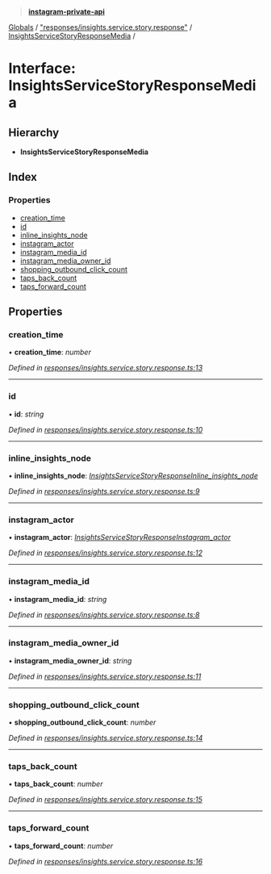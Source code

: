 > **[instagram-private-api](../README.md)**

[Globals](../README.md) / ["responses/insights.service.story.response"](../modules/_responses_insights_service_story_response_.md) / [InsightsServiceStoryResponseMedia](_responses_insights_service_story_response_.insightsservicestoryresponsemedia.md) /

# Interface: InsightsServiceStoryResponseMedia

## Hierarchy

* **InsightsServiceStoryResponseMedia**

## Index

### Properties

* [creation_time](_responses_insights_service_story_response_.insightsservicestoryresponsemedia.md#creation_time)
* [id](_responses_insights_service_story_response_.insightsservicestoryresponsemedia.md#id)
* [inline_insights_node](_responses_insights_service_story_response_.insightsservicestoryresponsemedia.md#inline_insights_node)
* [instagram_actor](_responses_insights_service_story_response_.insightsservicestoryresponsemedia.md#instagram_actor)
* [instagram_media_id](_responses_insights_service_story_response_.insightsservicestoryresponsemedia.md#instagram_media_id)
* [instagram_media_owner_id](_responses_insights_service_story_response_.insightsservicestoryresponsemedia.md#instagram_media_owner_id)
* [shopping_outbound_click_count](_responses_insights_service_story_response_.insightsservicestoryresponsemedia.md#shopping_outbound_click_count)
* [taps_back_count](_responses_insights_service_story_response_.insightsservicestoryresponsemedia.md#taps_back_count)
* [taps_forward_count](_responses_insights_service_story_response_.insightsservicestoryresponsemedia.md#taps_forward_count)

## Properties

###  creation_time

• **creation_time**: *number*

*Defined in [responses/insights.service.story.response.ts:13](https://github.com/dilame/instagram-private-api/blob/e9c516c/src/responses/insights.service.story.response.ts#L13)*

___

###  id

• **id**: *string*

*Defined in [responses/insights.service.story.response.ts:10](https://github.com/dilame/instagram-private-api/blob/e9c516c/src/responses/insights.service.story.response.ts#L10)*

___

###  inline_insights_node

• **inline_insights_node**: *[InsightsServiceStoryResponseInline_insights_node](_responses_insights_service_story_response_.insightsservicestoryresponseinline_insights_node.md)*

*Defined in [responses/insights.service.story.response.ts:9](https://github.com/dilame/instagram-private-api/blob/e9c516c/src/responses/insights.service.story.response.ts#L9)*

___

###  instagram_actor

• **instagram_actor**: *[InsightsServiceStoryResponseInstagram_actor](_responses_insights_service_story_response_.insightsservicestoryresponseinstagram_actor.md)*

*Defined in [responses/insights.service.story.response.ts:12](https://github.com/dilame/instagram-private-api/blob/e9c516c/src/responses/insights.service.story.response.ts#L12)*

___

###  instagram_media_id

• **instagram_media_id**: *string*

*Defined in [responses/insights.service.story.response.ts:8](https://github.com/dilame/instagram-private-api/blob/e9c516c/src/responses/insights.service.story.response.ts#L8)*

___

###  instagram_media_owner_id

• **instagram_media_owner_id**: *string*

*Defined in [responses/insights.service.story.response.ts:11](https://github.com/dilame/instagram-private-api/blob/e9c516c/src/responses/insights.service.story.response.ts#L11)*

___

###  shopping_outbound_click_count

• **shopping_outbound_click_count**: *number*

*Defined in [responses/insights.service.story.response.ts:14](https://github.com/dilame/instagram-private-api/blob/e9c516c/src/responses/insights.service.story.response.ts#L14)*

___

###  taps_back_count

• **taps_back_count**: *number*

*Defined in [responses/insights.service.story.response.ts:15](https://github.com/dilame/instagram-private-api/blob/e9c516c/src/responses/insights.service.story.response.ts#L15)*

___

###  taps_forward_count

• **taps_forward_count**: *number*

*Defined in [responses/insights.service.story.response.ts:16](https://github.com/dilame/instagram-private-api/blob/e9c516c/src/responses/insights.service.story.response.ts#L16)*